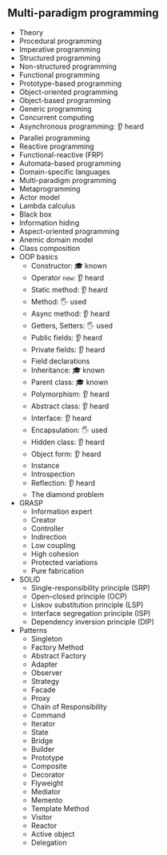 ## Multi-paradigm programming

- Theory
- Procedural programming
- Imperative programming
- Structured programming
- Non-structured programming
- Functional programming
- Prototype-based programming
- Object-oriented programming
- Object-based programming
- Generic programming
- Concurrent computing
- Asynchronous programming: 👂 heard
- Parallel programming
- Reactive programming
- Functional-reactive (FRP)
- Automata-based programming
- Domain-specific languages
- Multi-paradigm programming
- Metaprogramming
- Actor model
- Lambda calculus
- Black box
- Information hiding
- Aspect-oriented programming
- Anemic domain model
- Class composition
- OOP basics
  - Constructor: 🎓 known
  - Operator `new`: 👂 heard
  - Static method: 👂 heard
  - Method: 🖐️ used
  - Async method: 👂 heard
  - Getters, Setters: 🖐️ used
  - Public fields: 👂 heard
  - Private fields: 👂 heard
  - Field declarations
  - Inheritance: 🎓 known
  - Parent class: 🎓 known
  - Polymorphism: 👂 heard
  - Abstract class: 👂 heard
  - Interface: 👂 heard
  - Encapsulation: 🖐️ used
  - Hidden class: 👂 heard
  - Object form: 👂 heard
  - Instance
  - Introspection
  - Reflection: 👂 heard
  - The diamond problem
- GRASP
  - Information expert
  - Creator
  - Controller
  - Indirection
  - Low coupling
  - High cohesion
  - Protected variations
  - Pure fabrication
- SOLID
  - Single-responsibility principle (SRP)
  - Open–closed principle (OCP)
  - Liskov substitution principle (LSP)
  - Interface segregation principle (ISP)
  - Dependency inversion principle (DIP)
- Patterns
  - Singleton
  - Factory Method
  - Abstract Factory
  - Adapter
  - Observer
  - Strategy
  - Facade
  - Proxy
  - Chain of Responsibility
  - Command
  - Iterator
  - State
  - Bridge
  - Builder
  - Prototype
  - Composite
  - Decorator
  - Flyweight
  - Mediator
  - Memento
  - Template Method
  - Visitor
  - Reactor
  - Active object
  - Delegation